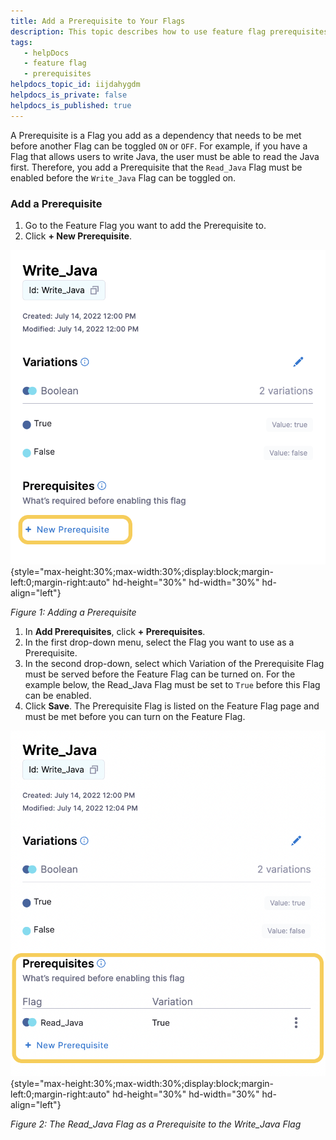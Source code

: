 ```yaml
---
title: Add a Prerequisite to Your Flags
description: This topic describes how to use feature flag prerequisites to enable or disable features based on different flag states.
tags: 
   - helpDocs
   - feature flag
   - prerequisites
helpdocs_topic_id: iijdahygdm
helpdocs_is_private: false
helpdocs_is_published: true
---
```


A Prerequisite is a Flag you add as a dependency that needs to be met
before another Flag can be toggled `ON` or `OFF`. For example, if you
have a Flag that allows users to write Java, the user must be able to
read the Java first. Therefore, you add a Prerequisite that the
`Read_Java` Flag must be enabled before the `Write_Java` Flag can be
toggled on. 

### Add a Prerequisite

1.  Go to the Feature Flag you want to add the Prerequisite to. 
2.  Click **+ New Prerequisite**.

![](./static/add-prerequisites-to-feature-flag-00.png){style="max-height:30%;max-width:30%;display:block;margin-left:0;margin-right:auto"
hd-height="30%" hd-width="30%" hd-align="left"}

*Figure 1: Adding a Prerequisite*

1.  In **Add Prerequisites**, click **+ Prerequisites**.
2.  In the first drop-down menu, select the Flag you want to use as a
    Prerequisite. 
3.  In the second drop-down, select which Variation of the Prerequisite
    Flag must be served before the Feature Flag can be turned on. For
    the example below, the Read_Java Flag must be set to `True` before
    this Flag can be enabled.
4.  Click **Save**. The Prerequisite Flag is listed on the Feature Flag
    page and must be met before you can turn on the Feature Flag.

![](./static/add-prerequisites-to-feature-flag-01.png){style="max-height:30%;max-width:30%;display:block;margin-left:0;margin-right:auto"
hd-height="30%" hd-width="30%" hd-align="left"}

*Figure 2: The Read_Java Flag as a Prerequisite to the Write_Java Flag*
